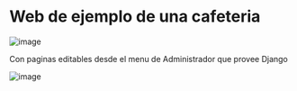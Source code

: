 # Web de ejemplo de una cafeteria

![image](https://github.com/SebaNorambuena/web-empresa-curso-django/assets/99446736/82895691-72ec-4c27-9dc3-3fc5977089a2)

Con paginas editables desde el menu de Administrador que provee Django

![image](https://github.com/SebaNorambuena/web-empresa-curso-django/assets/99446736/15c71692-ec37-46d2-b975-46f124f6c7c2)


